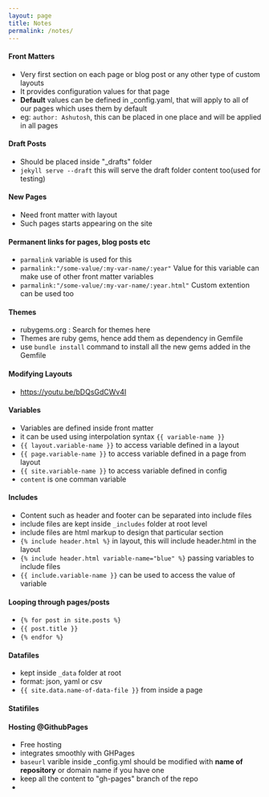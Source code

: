 ```yaml
---
layout: page
title: Notes
permalink: /notes/
---
```



#### Front Matters  
- Very first section on each page or blog post or any other type of custom layouts  
- It provides configuration values for that page  
- **Default** values can be defined in _config.yaml, that will apply to all of our pages which uses them by default  
- eg: `author: Ashutosh`, this can be placed in one place and will be applied in all pages  

#### Draft Posts  
- Should be placed inside "_drafts" folder  
- `jekyll serve --draft` this will serve the draft folder content too(used for testing)  

#### New Pages  
- Need front matter with layout  
- Such pages starts appearing on the site  

#### Permanent links for pages, blog posts etc  
- `parmalink` variable is used for this  
- `parmalink:"/some-value/:my-var-name/:year"` Value for this variable can make use of other front matter variables  
- `parmalink:"/some-value/:my-var-name/:year.html"` Custom extention can be used too  

#### Themes  
- rubygems.org : Search for themes here  
- Themes are ruby gems, hence add them as dependency in Gemfile  
- use `bundle install` command to install all the new gems added in the Gemfile  

#### Modifying Layouts  
- https://youtu.be/bDQsGdCWv4I  


#### Variables  
- Variables are defined inside front matter  
- it can be used using interpolation syntax `{{ variable-name }}`  
- `{{ layout.variable-name }}` to access variable defined in a layout  
- `{{ page.variable-name }}` to access variable defined in a page from layout  
- `{{ site.variable-name }}` to access variable defined in config  
- `content` is one comman variable  

#### Includes  
- Content such as header and footer can be separated into include files  
- include files are kept inside `_includes` folder at root level  
- include files are html markup to design that particular section  
- `{% include header.html %}` in layout, this will include header.html in the layout  
- `{% include header.html variable-name="blue" %}` passing variables to include files  
- `{{ include.variable-name }}` can be used to access the value of variable  

#### Looping through pages/posts  
- `{% for post in site.posts %}`  
- `{{ post.title }}` <br/>
- `{% endfor %}`  

#### Datafiles  
- kept inside `_data` folder at root  
- format: json, yaml or csv  
- `{{ site.data.name-of-data-file }}` from inside a page  

#### Statifiles  

#### Hosting @GithubPages  
- Free hosting  
- integrates smoothly with GHPages  
- `baseurl` varible inside _config.yml should be modified with **name of repository** or domain name if you have one  
- keep all the content to "gh-pages" branch of the repo  
- 